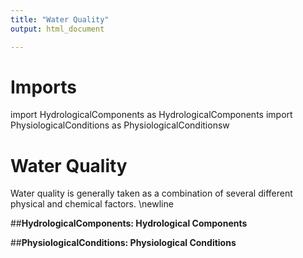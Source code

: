 ```yaml
---
title: "Water Quality"
output: html_document

---
```


# Imports

import HydrologicalComponents as HydrologicalComponents 
import PhysiologicalConditions as PhysiologicalConditionsw

# Water Quality
Water quality is generally taken as a combination of several different physical and chemical factors. \newline 

##__HydrologicalComponents: Hydrological Components__

##__PhysiologicalConditions: Physiological Conditions__

